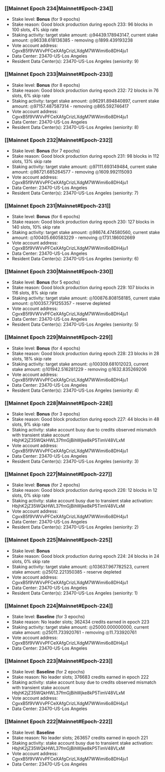 ### [[Mainnet Epoch 234|Mainnet#Epoch-234]]
* Stake level: **Bonus** (for 9 epochs)
* Stake reason: Good block production during epoch 233: 96 blocks in 100 slots, 4% skip rate
* Staking activity: target stake amount: ◎94439.178943147, current stake amount: ◎96338.618136385 - removing ◎1899.439193238
* Vote account address: CgvxB5f9VWVvPFCeXAfgCrizLXdgM7WWimi6o8DH4ju1
* Data Center: 23470-US-Los Angeles
* Resident Data Center(s): 23470-US-Los Angeles (seniority: 9)
### [[Mainnet Epoch 233|Mainnet#Epoch-233]]
* Stake level: **Bonus** (for 8 epochs)
* Stake reason: Good block production during epoch 232: 72 blocks in 76 slots, 6% skip rate
* Staking activity: target stake amount: ◎96291.894840897, current stake amount: ◎97157.487587314 - removing ◎865.592746417
* Vote account address: CgvxB5f9VWVvPFCeXAfgCrizLXdgM7WWimi6o8DH4ju1
* Data Center: 23470-US-Los Angeles
* Resident Data Center(s): 23470-US-Los Angeles (seniority: 8)
### [[Mainnet Epoch 232|Mainnet#Epoch-232]]
* Stake level: **Bonus** (for 7 epochs)
* Stake reason: Good block production during epoch 231: 98 blocks in 112 slots, 13% skip rate
* Staking activity: target stake amount: ◎97111.693149484, current stake amount: ◎98721.685264577 - removing ◎1609.992115093
* Vote account address: CgvxB5f9VWVvPFCeXAfgCrizLXdgM7WWimi6o8DH4ju1
* Data Center: 23470-US-Los Angeles
* Resident Data Center(s): 23470-US-Los Angeles (seniority: 7)
### [[Mainnet Epoch 231|Mainnet#Epoch-231]]
* Stake level: **Bonus** (for 6 epochs)
* Stake reason: Good block production during epoch 230: 127 blocks in 140 slots, 10% skip rate
* Staking activity: target stake amount: ◎98674.474580560, current stake amount: ◎100405.660583229 - removing ◎1731.186002669
* Vote account address: CgvxB5f9VWVvPFCeXAfgCrizLXdgM7WWimi6o8DH4ju1
* Data Center: 23470-US-Los Angeles
* Resident Data Center(s): 23470-US-Los Angeles (seniority: 6)
### [[Mainnet Epoch 230|Mainnet#Epoch-230]]
* Stake level: **Bonus** (for 5 epochs)
* Stake reason: Good block production during epoch 229: 107 blocks in 116 slots, 8% skip rate
* Staking activity: target stake amount: ◎100876.808158185, current stake amount: ◎100357.791255357 - reserve depleted
* Vote account address: CgvxB5f9VWVvPFCeXAfgCrizLXdgM7WWimi6o8DH4ju1
* Data Center: 23470-US-Los Angeles
* Resident Data Center(s): 23470-US-Los Angeles (seniority: 5)
### [[Mainnet Epoch 229|Mainnet#Epoch-229]]
* Stake level: **Bonus** (for 4 epochs)
* Stake reason: Good block production during epoch 228: 23 blocks in 28 slots, 18% skip rate
* Staking activity: target stake amount: ◎100309.681012023, current stake amount: ◎101942.516281229 - removing ◎1632.835269206
* Vote account address: CgvxB5f9VWVvPFCeXAfgCrizLXdgM7WWimi6o8DH4ju1
* Data Center: 23470-US-Los Angeles
* Resident Data Center(s): 23470-US-Los Angeles (seniority: 4)
### [[Mainnet Epoch 228|Mainnet#Epoch-228]]
* Stake level: **Bonus** (for 3 epochs)
* Stake reason: Good block production during epoch 227: 44 blocks in 48 slots, 9% skip rate
* Staking activity: stake account busy due to credits observed mismatch with transient stake account HbjhK2jZ35WQkHWL37fmGjBihWjke8kP5TimV48VLxM
* Vote account address: CgvxB5f9VWVvPFCeXAfgCrizLXdgM7WWimi6o8DH4ju1
* Data Center: 23470-US-Los Angeles
* Resident Data Center(s): 23470-US-Los Angeles (seniority: 3)
### [[Mainnet Epoch 227|Mainnet#Epoch-227]]
* Stake level: **Bonus** (for 2 epochs)
* Stake reason: Good block production during epoch 226: 12 blocks in 12 slots, 0% skip rate
* Staking activity: stake account busy due to transient stake activation: HbjhK2jZ35WQkHWL37fmGjBihWjke8kP5TimV48VLxM
* Vote account address: CgvxB5f9VWVvPFCeXAfgCrizLXdgM7WWimi6o8DH4ju1
* Data Center: 23470-US-Los Angeles
* Resident Data Center(s): 23470-US-Los Angeles (seniority: 2)
### [[Mainnet Epoch 225|Mainnet#Epoch-225]]
* Stake level: **Bonus**
* Stake reason: Good block production during epoch 224: 24 blocks in 24 slots, 0% skip rate
* Staking activity: target stake amount: ◎103637.967782523, current stake amount: ◎25012.221350385 - reserve depleted
* Vote account address: CgvxB5f9VWVvPFCeXAfgCrizLXdgM7WWimi6o8DH4ju1
* Data Center: 23470-US-Los Angeles
* Resident Data Center(s): 23470-US-Los Angeles (seniority: 1)
### [[Mainnet Epoch 224|Mainnet#Epoch-224]]
* Stake level: **Baseline** (for 3 epochs)
* Stake reason: No leader slots; 362434 credits earned in epoch 223
* Staking activity: target stake amount: ◎25000.000000000, current stake amount: ◎25011.733920761 - removing ◎11.733920761
* Vote account address: CgvxB5f9VWVvPFCeXAfgCrizLXdgM7WWimi6o8DH4ju1
* Data Center: 23470-US-Los Angeles
### [[Mainnet Epoch 223|Mainnet#Epoch-223]]
* Stake level: **Baseline** (for 2 epochs)
* Stake reason: No leader slots; 376683 credits earned in epoch 222
* Staking activity: stake account busy due to credits observed mismatch with transient stake account HbjhK2jZ35WQkHWL37fmGjBihWjke8kP5TimV48VLxM
* Vote account address: CgvxB5f9VWVvPFCeXAfgCrizLXdgM7WWimi6o8DH4ju1
* Data Center: 23470-US-Los Angeles
### [[Mainnet Epoch 222|Mainnet#Epoch-222]]
* Stake level: **Baseline**
* Stake reason: No leader slots; 263657 credits earned in epoch 221
* Staking activity: stake account busy due to transient stake activation: HbjhK2jZ35WQkHWL37fmGjBihWjke8kP5TimV48VLxM
* Vote account address: CgvxB5f9VWVvPFCeXAfgCrizLXdgM7WWimi6o8DH4ju1
* Data Center: 23470-US-Los Angeles
